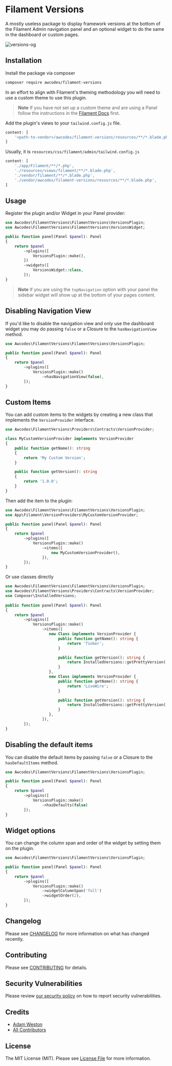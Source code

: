 # Filament Versions

A mostly useless package to display framework versions at the bottom of the Filament Admin navigation panel and an optional widget to do the same in the dashboard or custom pages.

![versions-og](https://res.cloudinary.com/aw-codes/image/upload/w_1200,f_auto,q_auto/plugins/versions/awcodes-versions.jpg)

## Installation

Install the package via composer

```bash
composer require awcodes/filament-versions
```

In an effort to align with Filament's theming methodology you will need to use a custom theme to use this plugin.

> **Note**
> If you have not set up a custom theme and are using a Panel follow the instructions in the [Filament Docs](https://filamentphp.com/docs/3.x/panels/themes#creating-a-custom-theme) first.

Add the plugin's views to your `tailwind.config.js` file.

```js
content: [
    '<path-to-vendor>/awcodes/filament-versions/resources/**/*.blade.php',
]
```

Usually, it is `resources/css/filament/admin/tailwind.config.js`
```js
content: [
    './app/Filament/**/*.php',
    './resources/views/filament/**/*.blade.php',
    './vendor/filament/**/*.blade.php',
    './vendor/awcodes/filament-versions/resources/**/*.blade.php',
]
```

## Usage

Register the plugin and/or Widget in your Panel provider:

```php
use Awcodes\FilamentVersions\FilamentVersions\VersionsPlugin;
use Awcodes\FilamentVersions\FilamentVersions\VersionsWidget;

public function panel(Panel $panel): Panel
{
    return $panel
        ->plugins([
            VersionsPlugin::make(),
        ])
        ->widgets([
            VersionsWidget::class,
        ]);
}
```

> **Note**
> If you are using the `topNavigation` option with your panel the sidebar widget will show up at the bottom of your pages content.

## Disabling Navigation View

If you'd like to disable the navigation view and only use the dashboard 
widget you may do passing `false` or a Closure to the `hasNavigationView` method.

```php
use Awcodes\FilamentVersions\FilamentVersions\VersionsPlugin;

public function panel(Panel $panel): Panel
{
    return $panel
        ->plugins([
            VersionsPlugin::make()
                ->hasNavigationView(false),
        ]);
}
```

## Custom Items

You can add custom items to the widgets by creating a new class that implements the `VersionProvider` interface.

```php
use Awcodes\FilamentVersions\Providers\Contracts\VersionProvider;

class MyCustomVersionProvider implements VersionProvider
{
    public function getName(): string
    {
        return 'My Custom Version';
    }

    public function getVersion(): string
    {
        return '1.0.0';
    }
}
```

Then add the item to the plugin:

```php
use Awcodes\FilamentVersions\FilamentVersions\VersionsPlugin;
use App\Filament\VersionProviders\MyCustomVersionProvider;

public function panel(Panel $panel): Panel
{
    return $panel
        ->plugins([
            VersionsPlugin::make()
                ->items([
                    new MyCustomVersionProvider(),
                ]),
        ]);
}
```

Or use classes directly

```php
use Awcodes\FilamentVersions\FilamentVersions\VersionsPlugin;
use Awcodes\FilamentVersions\Providers\Contracts\VersionProvider;
use Composer\InstalledVersions;
 
public function panel(Panel $panel): Panel
{
    return $panel
        ->plugins([
            VersionsPlugin::make()
                ->items([
                   new Class implements VersionProvider {
                       public function getName(): string {
                           return 'Tinker';
                       }

                       public function getVersion(): string {
                           return InstalledVersions::getPrettyVersion('laravel/tinker');
                       }
                   },
                   new Class implements VersionProvider {
                       public function getName(): string {
                           return 'LiveWire';
                       }

                       public function getVersion(): string {
                           return InstalledVersions::getPrettyVersion('livewire/livewire');
                       }
                   },
                ]),
        ]);
}
```

## Disabling the default items

You can disable the default items by passing `false` or a Closure to the `hasDefaultItems` method.

```php
use Awcodes\FilamentVersions\FilamentVersions\VersionsPlugin;

public function panel(Panel $panel): Panel
{
    return $panel
        ->plugins([
            VersionsPlugin::make()
                ->hasDefaults(false)
        ]);
}
```

## Widget options

You can change the column span and order of the widget by setting them on the plugin.

```php
use Awcodes\FilamentVersions\FilamentVersions\VersionsPlugin;

public function panel(Panel $panel): Panel
{
    return $panel
        ->plugins([
            VersionsPlugin::make()
                ->widgetColumnSpan('full')
                ->widgetOrder(2),
        ]);
}
```


## Changelog

Please see [CHANGELOG](CHANGELOG.md) for more information on what has changed recently.

## Contributing

Please see [CONTRIBUTING](.github/CONTRIBUTING.md) for details.

## Security Vulnerabilities

Please review [our security policy](../../security/policy) on how to report security vulnerabilities.

## Credits

- [Adam Weston](https://github.com/awcodes)
- [All Contributors](../../contributors)

## License

The MIT License (MIT). Please see [License File](LICENSE.md) for more information.
